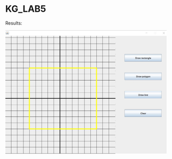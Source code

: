 # KG_LAB5

Results:

![alt text](https://github.com/iliuha1907/KG_LAB5/blob/master/images/Example.jpg?raw=true)
